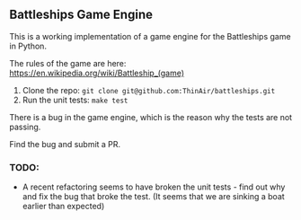 ## Battleships Game Engine

This is a working implementation of a game engine for the Battleships game in Python.

The rules of the game are here:  https://en.wikipedia.org/wiki/Battleship_(game)

1. Clone the repo:  `git clone git@github.com:ThinAir/battleships.git`
2. Run the unit tests:  `make test`

There is a bug in the game engine, which is the reason why the tests are not passing.

Find the bug and submit a PR.

### TODO:
 - A recent refactoring seems to have broken the unit tests - find out why and fix the bug that broke the test. (It seems that we are sinking a boat earlier than expected)
